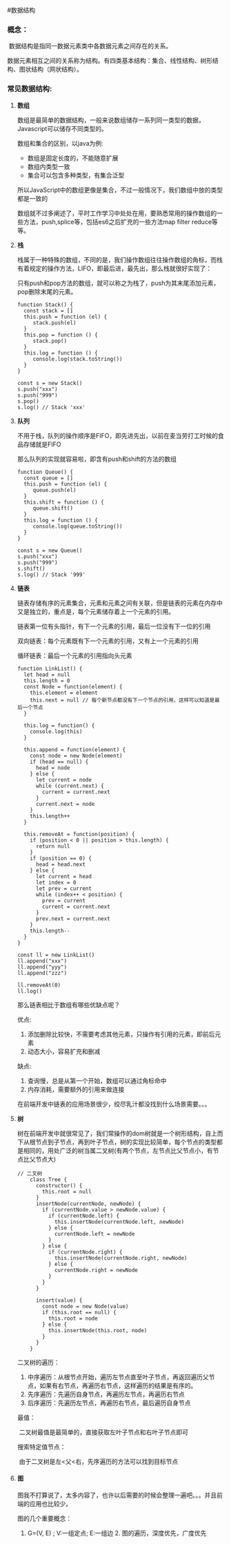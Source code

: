 #数据结构

### 概念：

​		数据结构是指同一数据元素类中各数据元素之间存在的关系。

​		数据元素相互之间的关系称为结构。有四类基本结构：集合、线性结构、树形结构、图状结构（网状结构）。



### 常见数据结构:

1. **数组**

   数组是最简单的数据结构，一般来说数组储存一系列同一类型的数据，Javascript可以储存不同类型的。

   数组和集合的区别，以java为例:

   - 数组是固定长度的，不能随意扩展
   - 数组内类型一致
   - 集合可以包含多种类型，有集合泛型

   所以JavaScript中的数组更像是集合，不过一般情况下，我们数组中放的类型都是一致的

   数组就不过多阐述了，平时工作学习中处处在用，要熟悉常用的操作数组的一些方法，push,splice等，包括es6之后扩充的一些方法map filter reduce等等。

2. **栈**

   栈属于一种特殊的数组，不同的是，我们操作数组往往操作数组的角标，而栈有着规定的操作方法，LIFO，即最后进，最先出，那么栈就很好实现了：

   只有push和pop方法的数组，就可以称之为栈了，push为其末尾添加元素，pop删除末尾的元素。

   ```
   function Stack() {
     const stack = []
     this.push = function (el) {
     	stack.push(el)
     }
     this.pop = function () {
     	stack.pop()
     }
     this.log = function () {
     	console.log(stack.toString())
     }
   }
   
   const s = new Stack()
   s.push("xxx")
   s.push("999")
   s.pop()
   s.log() // Stack 'xxx'
   ```

3. **队列**

   不用于栈，队列的操作顺序是FIFO，即先进先出，以前在麦当劳打工时候的食品存储就是FIFO

   那么队列的实现就容易啦，即含有push和shift的方法的数组

   ```
   function Queue() {
     const queue = []
     this.push = function (el) {
     	queue.push(el)
     }
     this.shift = function () {
     	queue.shift()
     }
     this.log = function () {
     	console.log(queue.toString())
     }
   }
   
   const s = new Queue()
   s.push("xxx")
   s.push("999")
   s.shift()
   s.log() // Stack '999'
   ```

4. **链表**

   链表存储有序的元素集合，元素和元素之间有关联，但是链表的元素在内存中又是独立的，重点是，每个元素储存着上一个元素的引用。

   链表第一位有头指针，有下一个元素的引用，最后一位没有下一位的引用

   双向链表：每个元素既有下一个元素的引用，又有上一个元素的引用

   循环链表：最后一个元素的引用指向头元素

   ```
   function LinkList() {
     let head = null
     this.length = 0
     const Node = function(element) {
       this.element = element
       this.next = null // 每个新节点都没有下一个节点的引用，这样可以知道是最后一个节点
     }
   
     this.log = function() {
       console.log(this)
     }
   
     this.append = function(element) {
       const node = new Node(element)
       if (head == null) {
         head = node
       } else {
         let current = node
         while (current.next) {
           current = current.next
         }
         current.next = node
       }
       this.length++
     }
   
     this.removeAt = function(position) {
       if (position < 0 || position > this.length) {
         return null
       }
       if (position == 0) {
         head = head.next
       } else {
         let current = head
         let index = 0
         let prev = current
         while (index++ < position) {
           prev = current
           current = current.next
         }
         prev.next = current.next
       }
       this.length--
     }
   }
   
   const ll = new LinkList()
   ll.append("xxx")
   ll.append("yyy")
   ll.append("zzz")
   
   ll.removeAt(0)
   ll.log()
   
   ```

   那么链表相比于数组有哪些优缺点呢？

   优点:

   1. 添加删除比较快，不需要考虑其他元素，只操作有引用的元素，即前后元素
   2. 动态大小，容易扩充和删减

   缺点:

   1. 查询慢，总是从第一个开始，数组可以通过角标命中
   2. 内存消耗，需要额外的引用来做连接

   在前端开发中链表的应用场景很少，绞尽乳汁都没找到什么场景需要。。。

5. **树**

   树在前端开发中就很常见了，我们常操作的dom树就是一个树形结构，自上而下从根节点到子节点，再到叶子节点，树的实现比较简单，每个节点的类型都是相同的，用处广泛的树当属二叉树(有两个节点，左节点比父节点小，有节点比父节点大)

   ```
   // 二叉树
       class Tree {
         constructor() {
           this.root = null
         }
         insertNode(currentNode, newNode) {
           if (currentNode.value > newNode.value) {
             if (currentNode.left) {
               this.insertNode(currentNode.left, newNode)
             } else {
               currentNode.left = newNode
             }
           } else {
             if (currentNode.right) {
               this.insertNode(currentNode.right, newNode)
             } else {
               currentNode.right = newNode
             }
           }
         }
   
         insert(value) {
           const node = new Node(value)
           if (this.root == null) {
             this.root = node
           } else {
             this.insertNode(this.root, node)
           }
         }
       }
   ```

   二叉树的遍历：

   1. 中序遍历：从根节点开始，遍历左节点直至叶子节点，再返回遍历父节点，如果有右节点，再遍历右节点，这样遍历的结果是有序的。
   2. 先序遍历：先遍历自身节点，再遍历左节点，再遍历右节点
   3. 后序遍历：先遍历左节点，再遍历右节点，最后遍历自身节点

   最值：

   ​	二叉树最值是最简单的，直接获取左叶子节点和右叶子节点即可

   搜索特定值节点：

   ​	由于二叉树是左<父<右，先序遍历的方法可以找到目标节点

   

6. #### **图**

   图我不打算说了，太多内容了，也许以后需要的时候会整理一遍吧。。。并且前端的应用也比较少。

   图的几个重要概念：

   	1. G=(V, E) ; V:一组定点; E:一组边
    	2. 图的遍历，深度优先，广度优先

